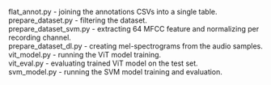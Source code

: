 flat_annot.py - joining the annotations CSVs into a single table.
<br>
prepare_dataset.py - filtering the dataset.
<br>
prepare_dataset_svm.py - extracting 64 MFCC feature and normalizing per recording channel.
<br>
prepare_dataset_dl.py - creating mel-spectrograms from the audio samples.
<br>
vit_model.py - running the ViT model training.
<br>
vit_eval.py - evaluating trained ViT model on the test set.
<br>
svm_model.py - running the SVM model training and evaluation.
